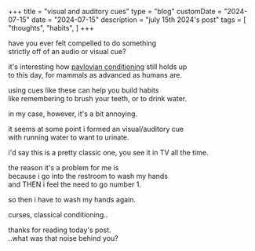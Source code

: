 +++
title = "visual and auditory cues"
type = "blog"
customDate = "2024-07-15"
date = "2024-07-15"
description = "july 15th 2024's post"
tags = [
    "thoughts",
    "habits",
]
+++

have you ever felt compelled to do something\
strictly off of an audio or visual cue?

it's interesting how [pavlovian conditioning](https://en.wikipedia.org/wiki/Classical_conditioning) still holds up\
to this day, for mammals as advanced as humans are.

using cues like these can help you build habits\
like remembering to brush your teeth, or to drink water.

in my case, however, it's a bit annoying.

it seems at some point i formed an visual/auditory cue\
with running water to want to urinate.

i'd say this is a pretty classic one, you see it in TV all the time.

the reason it's a problem for me is\
because i go into the restroom to wash my hands\
and THEN i feel the need to go number 1.

so then i have to wash my hands again.

curses, classical conditioning..

thanks for reading today's post.\
..what was that noise behind you?